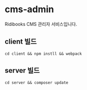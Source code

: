 # cms-admin
Ridibooks CMS 관리자 서비스입니다.


## client 빌드
```
cd client && npm instll && webpack
```

## server 빌드
```
cd server && composer update
```
